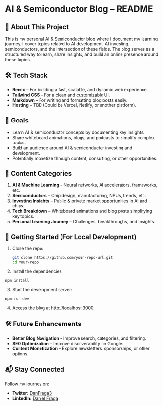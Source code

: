 # AI & Semiconductor Blog – README

## 📖 About This Project

This is my personal AI & Semiconductor blog where I document my learning journey. I cover topics related to AI development, AI investing, semiconductors, and the intersection of these fields. The blog serves as a structured way to learn, share insights, and build an online presence around these topics.

## 🛠️ Tech Stack

- **Remix** – For building a fast, scalable, and dynamic web experience.
- **Tailwind CSS** – For a clean and customizable UI.
- **Markdown** – For writing and formatting blog posts easily.
- **Hosting** – TBD (Could be Vercel, Netlify, or another platform).

## 📌 Goals

- Learn AI & semiconductor concepts by documenting key insights.
- Share whiteboard animations, blogs, and podcasts to simplify complex topics.
- Build an audience around AI & semiconductor investing and development.
- Potentially monetize through content, consulting, or other opportunities.

## 📄 Content Categories

1. **AI & Machine Learning** – Neural networks, AI accelerators, frameworks, etc.
2. **Semiconductors** – Chip design, manufacturing, NPUs, trends, etc.
3. **Investing Insights** – Public & private market opportunities in AI and chips.
4. **Tech Breakdown** – Whiteboard animations and blog posts simplifying key topics.
5. **Personal Learning Journey** – Challenges, breakthroughs, and insights.

## 🚀 Getting Started (For Local Development)

1. Clone the repo:

   ```bash
   git clone https://github.com/your-repo-url.git
   cd your-repo
   ```

2. Install the dependencies:

```bash
npm install
```

3. Start the development server:

```bash
npm run dev
```

4. Access the blog at http://localhost:3000.

## 🛠️ Future Enhancements

- **Better Blog Navigation** – Improve search, categories, and filtering.
- **SEO Optimization** – Improve discoverability on Google.
- **Content Monetization** – Explore newsletters, sponsorships, or other options.

## 📬 Stay Connected

Follow my journey on:

- **Twitter:** [DanFraga3](https://x.com/Danfraga3)
- **LinkedIn:** [Daniel Fraga](https://www.linkedin.com/in/daniel--fraga/)
